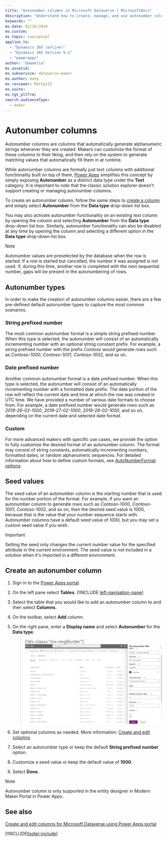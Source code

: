 ```yaml
---
title: "Autonumber columns in Microsoft Dataverse | MicrosoftDocs"
description: "Understand how to create, manage, and use autonumber columns"
keywords: ""
ms.date: 02/26/2019
ms.custom: 
ms.topic: conceptual
applies_to: 
  - "Dynamics 365 (online)"
  - "Dynamics 365 Version 9.x"
  - "powerapps"
author: "daemelia"
ms.assetid:
ms.subservice: dataverse-maker
ms.author: matp
ms.reviewer: Mattp123
ms.suite: 
ms.tgt_pltfrm: 
search.audienceType: 
  - maker
---
```

# Autonumber columns

Autonumber columns are columns that automatically generate alphanumeric strings whenever they are created. Makers can customize the format of these columns to their liking, and then rely on the system to generate matching values that automatically fill them in at runtime.

While autonumber columns are formally just text columns with additional functionality built on top of them, [Power Apps](https://make.powerapps.com/?utm_source=padocs&utm_medium=linkinadoc&utm_campaign=referralsfromdoc) simplifies this concept by simply exposing **Autonumber** as a distinct data type under the **Text** category. It is important to note that the classic solution explorer doesn't support creating or managing autonumber columns.

To create an autonumber column, follow the same steps to [create a column](create-edit-field-portal.md#create-a-column) and simply select **Autonumber** from the **Data type** drop-down list box. 

You may also activate autonumber functionality on an existing text column by opening the column and selecting **Autonumber** from the **Data type** drop-down list box. Similarly, autonumber functionality can also be disabled at any time by opening the column and selecting a different option in the **Data type** drop-down list box.

> [!NOTE]
>Autonumber values are preselected by the database when the row is started. If a row is started but cancelled, the number it was assigned is not used. If, during this time, another row is completed with the next sequential number, gaps will be present in the autonumbering of rows.

## Autonumber types

In order to make the creation of autonumber columns easier, there are a few pre-defined default autonumber types to capture the most common scenarios. 

### String prefixed number

The most common autonumber format is a simple string prefixed number. When this type is selected, the autonumber will consist of an automatically incrementing number with an optional string constant prefix. 
For example, a string prefixed number with the prefix *Contoso* would generate rows such as *Contoso-1000*, *Contoso-1001*, *Contoso-1002*, and so on.

### Date prefixed number

Another common autonumber format is a date prefixed number. When this type is selected, the autonumber will consist of an automatically incrementing number with a formatted date prefix. The date portion of the row will reflect the current date and time at which the row was created in UTC time. We have provided a number of various date formats to choose from.
For example, a date prefixed number would generate rows such as *2019-26-02-1000*, *2019-27-02-1000*, *2019-28-02-1000*, and so on, depending on the current date and selected date format.

### Custom

For more advanced makers with specific use cases, we provide the option to fully customize the desired format of an autonumber column. The format may consist of string constants, automatically incrementing numbers, formatted dates, or random alphanumeric sequences.
For detailed information about how to define custom formats, see [AutoNumberFormat options](/dynamics365/customer-engagement/developer/create-auto-number-attributes#autonumberformat-options).

## Seed values

The seed value of an autonumber column is the starting number that is used for the number portion of the format. 
For example, if you want an autonumber column to generate rows such as *Contoso-1000*, *Contoso-1001*, *Contoso-1002*, and so on, then the desired seed value is 1000, because that is the value that your number sequence starts with. 
Autonumber columns have a default seed value of 1000, but you may set a custom seed value if you wish. 


> [!IMPORTANT]
> Setting the seed only changes the current number value for the specified attribute in the current environment. The seed value is not included in a solution when it's imported in a different environment. 

## Create an autonumber column
  
1.  Sign in to the [Power Apps portal](https://make.powerapps.com/?utm_source=padocs&utm_medium=linkinadoc&utm_campaign=referralsfromdoc).
  
2.  On the left pane select **Tables**. [!INCLUDE [left-navigation-pane](../../includes/left-navigation-pane.md)]
  
3.  Select the table that you would like to add an autonumber column to and then select **Columns**.
  
4.  On the toolbar, select **Add** column.  
  
5.  On the right pane, enter a **Display name** and select **Autonumber** for the **Data type**.

    > [!div class="mx-imgBorder"] 
    > ![Create an autonumber column.](media/create-autonumber-field.png "Create an autonumber column")
  
6. Set optional columns as needed. More information: [Create and edit columns](create-edit-field-portal.md#create-a-column)

7. Select an autonumber type or keep the default **String prefixed number** option.

8. Customize a seed value or keep the default value of **1000**.

9. Select **Done**.

> [!NOTE]
>Autonumber column is only supported in the entity designer in Modern Maker Portal in Power Apps.

## See also

 [Create and edit columns for Microsoft Dataverse using Power Apps portal](create-edit-field-portal.md)

[!INCLUDE[footer-include](../../includes/footer-banner.md)]
